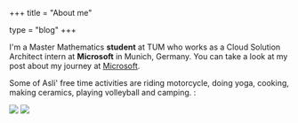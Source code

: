 +++
title = "About me"

type = "blog"
+++

I'm a Master Mathematics **student** at TUM who works as a Cloud Solution Architect intern at **Microsoft** in Munich, Germany. You can take a look at my post about my journey at [Microsoft](/blog/ms_internship).

Some of Asli' free time activities are riding motorcycle, doing yoga, cooking, making ceramics, playing volleyball and camping. :

![](/img/snowboard.PNG)
![](/img/vespa.PNG)

